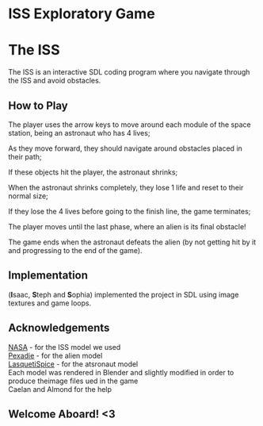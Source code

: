 # ISS Exploratory Game

# The ISS

The ISS is an interactive SDL coding program where you navigate through the ISS and avoid obstacles.

## How to Play

The player uses the arrow keys to move around each module of the space station, being an astronaut who has 4 lives;

As they move forward, they should navigate around obstacles placed in their path;

If these objects hit the player, the astronaut shrinks;

When the astronaut shrinks completely, they lose 1 life and reset to their normal size;

If they lose the 4 lives before going to the finish line, the game terminates;

The player moves until the last phase, where an alien is its final obstacle!

The game ends when the astronaut defeats the alien (by not getting hit by it and progressing to the end of the game). 


## Implementation

(**I**saac, **S**teph and **S**ophia) implemented the project in SDL using image textures and game loops.

## Acknowledgements
[NASA](https://nasa3d.arc.nasa.gov/detail/iss-internal) - for the ISS model we used  
[Pexadie](https://sketchfab.com/3d-models/ufo-cbdcd50550d440e6b7b6060adce4ee6a) - for the alien model  
[LasquetiSpice](https://sketchfab.com/3d-models/animated-floating-astronaut-in-space-suit-loop-e2c4b146e58141e4b87917456a9970b1) - for the atsronaut model  
Each model was rendered in Blender and slightly modified in order to produce theimage files ued in the game  
Caelan and Almond for the help

## Welcome Aboard! <3
